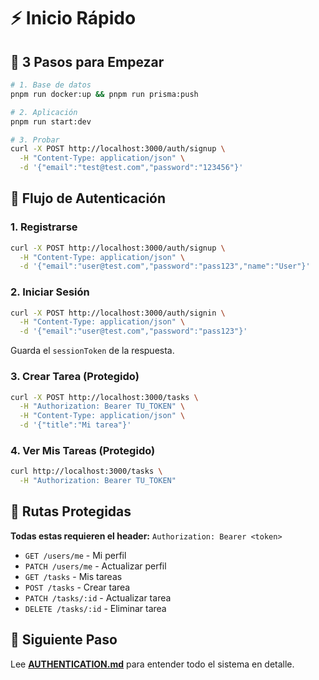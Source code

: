 # ⚡ Inicio Rápido

## 🚀 3 Pasos para Empezar

```bash
# 1. Base de datos
pnpm run docker:up && pnpm run prisma:push

# 2. Aplicación
pnpm run start:dev

# 3. Probar
curl -X POST http://localhost:3000/auth/signup \
  -H "Content-Type: application/json" \
  -d '{"email":"test@test.com","password":"123456"}'
```

## 🔐 Flujo de Autenticación

### 1. Registrarse
```bash
curl -X POST http://localhost:3000/auth/signup \
  -H "Content-Type: application/json" \
  -d '{"email":"user@test.com","password":"pass123","name":"User"}'
```

### 2. Iniciar Sesión
```bash
curl -X POST http://localhost:3000/auth/signin \
  -H "Content-Type: application/json" \
  -d '{"email":"user@test.com","password":"pass123"}'
```

Guarda el `sessionToken` de la respuesta.

### 3. Crear Tarea (Protegido)
```bash
curl -X POST http://localhost:3000/tasks \
  -H "Authorization: Bearer TU_TOKEN" \
  -H "Content-Type: application/json" \
  -d '{"title":"Mi tarea"}'
```

### 4. Ver Mis Tareas (Protegido)
```bash
curl http://localhost:3000/tasks \
  -H "Authorization: Bearer TU_TOKEN"
```

## 📌 Rutas Protegidas

**Todas estas requieren el header:** `Authorization: Bearer <token>`

- `GET /users/me` - Mi perfil
- `PATCH /users/me` - Actualizar perfil
- `GET /tasks` - Mis tareas
- `POST /tasks` - Crear tarea
- `PATCH /tasks/:id` - Actualizar tarea
- `DELETE /tasks/:id` - Eliminar tarea

## 🎯 Siguiente Paso

Lee **[AUTHENTICATION.md](./AUTHENTICATION.md)** para entender todo el sistema en detalle.
